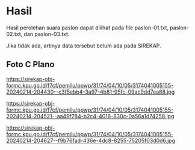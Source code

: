 # Hasil

Hasil perolehan suara paslon dapat dilihat pada file paslon-01.txt, paslon-02.txt, dan paslon-03.txt.

Jika tidak ada, artinya data tersebut belum ada pada SIREKAP.

## Foto C Plano

https://sirekap-obj-formc.kpu.go.id/f7cf/pemilu/ppwp/31/74/04/10/05/3174041005155-20240214-204430--c3f5ebb4-3a97-4b81-95fc-09ac9dd7ea88.jpg

https://sirekap-obj-formc.kpu.go.id/f7cf/pemilu/ppwp/31/74/04/10/05/3174041005155-20240214-204521--aa49f784-b2c4-4016-830c-0a56a1d74258.jpg

https://sirekap-obj-formc.kpu.go.id/f7cf/pemilu/ppwp/31/74/04/10/05/3174041005155-20240214-204627--f9b76fad-436e-4dc8-8255-75205f03d0d6.jpg
